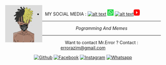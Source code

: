 <img src="https://github.com/Azim-vau/Azim-vau/blob/main/IMAGE/PicsArt_03-14-10.42.30.jpg" width="120" height="120" align="left">
<center>
  
  
  
  * MY SOCIAL MEDIA :
<a href="https://Instagram.com/azimmahmud143"><img src="https://image.flaticon.com/icons/svg/174/174855.svg" alt="alt text" width="20" height="20"></a> 
<a href="https://wa.me/=8801878037096?text=Hello+Mr.+Error"><img src="https://github.com/Azim-vau/Azim-vau/blob/main/IMAGE/whatsapp.png" alt="alt text" width="20" height="20"></a>
<a href="https://www.facebook.com/azimmahmudofficial"><img src="https://image.flaticon.com/icons/svg/174/174848.svg" alt="alt text" width="20" height="20"></a><a href="https://youtube.com/MrError69"><img src="https://github.com/Azim-vau/Azim-vau/blob/main/IMAGE/youtube_logo.jpg" alt="alt text" width="20" height="20"></a> 
&nbsp;&nbsp;     &nbsp;&nbsp;    &nbsp;&nbsp;   &nbsp;&nbsp;   &nbsp;&nbsp;   
___
_Pogramming And Memes_
___
Want to contact Mr.Error ?
Contact : errorazim@gmail.com

<div align="center">

[![Github](https://img.shields.io/badge/Github-AZIM--MAHMUD-dimgray?style=flat-square&logo=github)](https://github.com/Azim-vau) [![Facebook](https://img.shields.io/badge/Facebook-MAHMUD--AZIM-blue?style=flat-square&logo=facebook)](https://www.facebook.com/azimmahmudofficial) [![Instagram](https://img.shields.io/badge/Instagram-AZIM--MAHMUD-hotpink?style=flat-square&logo=instagram)](https://Instagram.com/azimmahmud143) [![Whatsapp](https://img.shields.io/badge/Whatsapp-AZIM--MAHMUD-deepgreen?style=flat-square&logo=whatsapp)](https://chat.whatsapp.com/DA8asUGMmRG42yKXrCsVb7)

</div>
